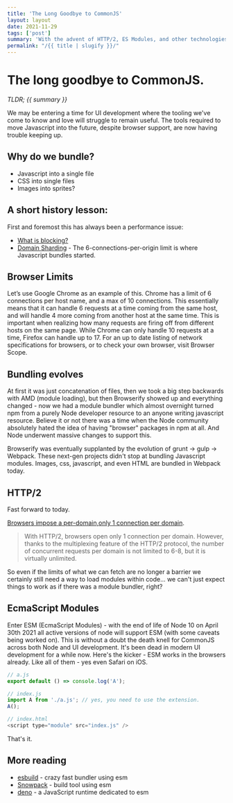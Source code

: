 ```yaml
---
title: 'The Long Goodbye to CommonJS'
layout: layout
date: 2021-11-29
tags: ['post']
summary: 'With the advent of HTTP/2, ES Modules, and other technologies the future of web development is ripe for major shifts.'
permalink: "/{{ title | slugify }}/"
---
```


# The long goodbye to CommonJS.

*TLDR; {{ summary }}*

We may be entering a time for UI development where the tooling we've come to know and love will struggle to remain useful. The tools required to move Javascript into the future, despite browser support, are now having trouble keeping up.

## Why do we bundle?

-   Javascript into a single file
-   CSS into single files
-   Images into sprites?

## A short history lesson:
First and foremost this has always been a performance issue:
* [What is blocking?](https://blog.bluetriangle.com/blocking-web-performance-villain#:~:text=Chrome%20has%20a%20limit%20of,host%20at%20the%20same%20time)
* [Domain Sharding](https://hpbn.co/http1x/#domain-sharding) - The 6-connections-per-origin limit is where Javascript bundles started.

## Browser Limits
Let’s use Google Chrome as an example of this. Chrome has a limit of 6 connections per host name, and a max of 10 connections. This essentially means that it can handle 6 requests at a time coming from the same host, and will handle 4 more coming from another host at the same time. This is important when realizing how many requests are firing off from different hosts on the same page. While Chrome can only handle 10 requests at a time, Firefox can handle up to 17. For an up to date listing of network specifications for browsers, or to check your own browser, visit Browser Scope.

## Bundling evolves

At first it was just concatenation of files, then we took a big step backwards with AMD (module loading), but then Browserify showed up and everything changed - now we had a module bundler which almost overnight turned npm from a purely Node developer resource to an anyone writing javascript resource. Believe it or not there was a time when the Node community absolutely hated the idea of having "browser" packages in npm at all. And Node underwent massive changes to support this.

Browserify was eventually supplanted by the evolution of grunt -> gulp -> Webpack. These next-gen projects didn't stop at bundling Javascript modules. Images, css, javascript, and even HTML are bundled in Webpack today.

## HTTP/2
Fast forward to today.

[Browsers impose a per-domain,only 1 connection per domain](https://stackoverflow.com/questions/36835972/is-the-per-host-connection-limit-raised-with-http-2#:~:text=1%20Answer&text=Browsers%20impose%20a%20per%2Ddomain,only%201%20connection%20per%20domain).

> With HTTP/2, browsers open only 1 connection per domain. However, thanks to the multiplexing feature of the HTTP/2 protocol, the number of concurrent requests per domain is not limited to 6-8, but it is virtually unlimited.

So even if the limits of what we can fetch are no longer a barrier we certainly still need a way to load modules within code... we can't just expect things to work as if there was a module bundler, right?

## EcmaScript Modules

Enter ESM (EcmaScript Modules) - with the end of life of Node 10 on April 30th 2021 all active versions of node will support ESM (with some caveats being worked on). This is without a doubt the death knell for CommonJS across both Node and UI development. It's been dead in modern UI development for a while now. Here's the kicker - ESM works in the browsers already. Like all of them - yes even Safari on iOS.

```js
// a.js
export default () => console.log('A');

// index.js
import A from './a.js'; // yes, you need to use the extension.
A();

// index.html
<script type="module" src="index.js" />
```
That's it.

## More reading

* [esbuild](https://esbuild.github.io/) - crazy fast bundler using esm
* [Snowpack](https://www.snowpack.dev/) - build tool using esm
* [deno](https://www.snowpack.dev/) - a JavaScript runtime dedicated to esm
